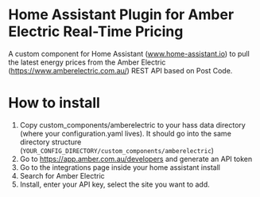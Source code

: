 # Home Assistant Plugin for Amber Electric Real-Time Pricing

A custom component for Home Assistant (www.home-assistant.io) to pull the latest energy prices from the Amber Electric (https://www.amberelectric.com.au/) REST API based on Post Code.

# How to install

1. Copy custom_components/amberelectric to your hass data directory (where your configuration.yaml lives). It should go into the same directory structure (`YOUR_CONFIG_DIRECTORY/custom_components/amberelectric`)
2. Go to https://app.amber.com.au/developers and generate an API token
3. Go to the integrations page inside your home assistant install
4. Search for Amber Electric
5. Install, enter your API key, select the site you want to add.
